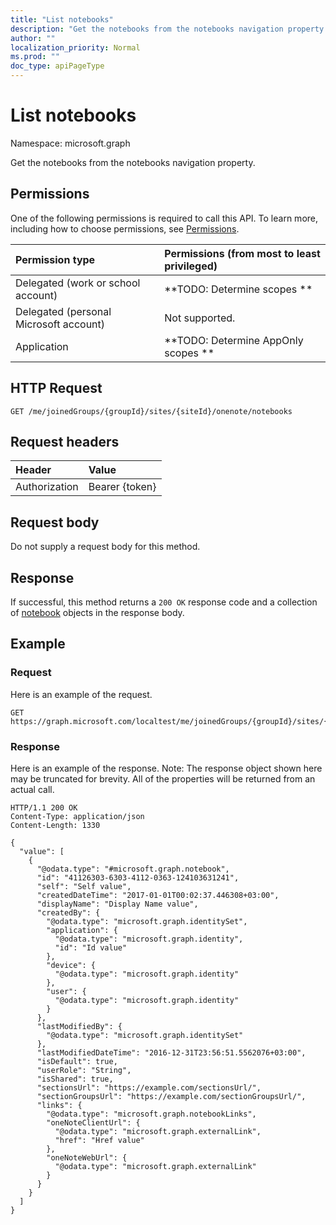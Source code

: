 ```yaml
---
title: "List notebooks"
description: "Get the notebooks from the notebooks navigation property."
author: ""
localization_priority: Normal
ms.prod: ""
doc_type: apiPageType
---
```


# List notebooks

Namespace: microsoft.graph

Get the notebooks from the notebooks navigation property.

## Permissions
One of the following permissions is required to call this API. To learn more, including how to choose permissions, see [Permissions](/concepts/permissions-reference.md).

|Permission type|Permissions (from most to least privileged)|
|:---|:---|
|Delegated (work or school account)|**TODO: Determine scopes **|
|Delegated (personal Microsoft account)|Not supported.|
|Application|**TODO: Determine AppOnly scopes **|

## HTTP Request
<!-- {
  "blockType": "ignored"
}
-->
``` http
GET /me/joinedGroups/{groupId}/sites/{siteId}/onenote/notebooks
```

## Request headers
|Header|Value|
|:---|:---|
|Authorization|Bearer {token}|

## Request body
Do not supply a request body for this method.

## Response
If successful, this method returns a `200 OK` response code and a collection of [notebook](../resources/notebook.md) objects in the response body.

## Example

### Request
Here is an example of the request.
<!-- {
  "blockType": "request",
  "name": "get_notebook"
}
-->
``` http
GET https://graph.microsoft.com/localtest/me/joinedGroups/{groupId}/sites/{siteId}/onenote/notebooks
```

### Response
Here is an example of the response. Note: The response object shown here may be truncated for brevity. All of the properties will be returned from an actual call.
<!-- {
  "blockType": "response",
  "truncated": true,
  "@odata.type": "collection(microsoft.graph.notebook)"
}
-->
``` http
HTTP/1.1 200 OK
Content-Type: application/json
Content-Length: 1330

{
  "value": [
    {
      "@odata.type": "#microsoft.graph.notebook",
      "id": "41126303-6303-4112-0363-124103631241",
      "self": "Self value",
      "createdDateTime": "2017-01-01T00:02:37.446308+03:00",
      "displayName": "Display Name value",
      "createdBy": {
        "@odata.type": "microsoft.graph.identitySet",
        "application": {
          "@odata.type": "microsoft.graph.identity",
          "id": "Id value"
        },
        "device": {
          "@odata.type": "microsoft.graph.identity"
        },
        "user": {
          "@odata.type": "microsoft.graph.identity"
        }
      },
      "lastModifiedBy": {
        "@odata.type": "microsoft.graph.identitySet"
      },
      "lastModifiedDateTime": "2016-12-31T23:56:51.5562076+03:00",
      "isDefault": true,
      "userRole": "String",
      "isShared": true,
      "sectionsUrl": "https://example.com/sectionsUrl/",
      "sectionGroupsUrl": "https://example.com/sectionGroupsUrl/",
      "links": {
        "@odata.type": "microsoft.graph.notebookLinks",
        "oneNoteClientUrl": {
          "@odata.type": "microsoft.graph.externalLink",
          "href": "Href value"
        },
        "oneNoteWebUrl": {
          "@odata.type": "microsoft.graph.externalLink"
        }
      }
    }
  ]
}
```

